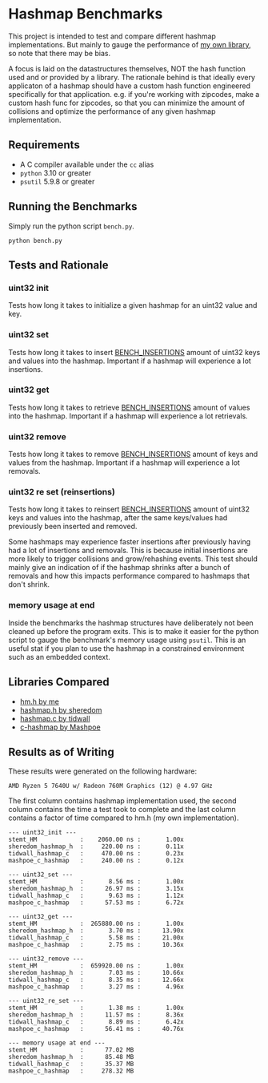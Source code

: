# Hashmap Benchmarks

This project is intended to test and compare different hashmap implementations.
But mainly to gauge the performance of [my own library](https://github.com/Stemt/hm.h), so note that there may be bias.

A focus is laid on the datastructures themselves, NOT the hash function used and or provided by a library.
The rationale behind is that ideally every applicaton of a hashmap should have a custom hash function engineered specifically for that application.
e.g. if you're working with zipcodes, make a custom hash func for zipcodes, so that you can minimize the amount of collisions and optimize the performance of any given hashmap implementation.

## Requirements 

- A C compiler available under the `cc` alias
- `python` 3.10 or greater
- `psutil` 5.9.8 or greater

## Running the Benchmarks

Simply run the python script `bench.py`.
```
python bench.py
```

## Tests and Rationale

### uint32 init

Tests how long it takes to initialize a given hashmap for an uint32 value and key.

### uint32 set

Tests how long it takes to insert [BENCH_INSERTIONS](./src/bench_config.h) amount of uint32 keys and values into the hashmap.
Important if a hashmap will experience a lot insertions.

### uint32 get

Tests how long it takes to retrieve [BENCH_INSERTIONS](./src/bench_config.h) amount of values into the hashmap.
Important if a hashmap will experience a lot retrievals.

### uint32 remove

Tests how long it takes to remove [BENCH_INSERTIONS](./src/bench_config.h) amount of keys and values from the hashmap.
Important if a hashmap will experience a lot removals.

### uint32 re set (reinsertions)

Tests how long it takes to reinsert [BENCH_INSERTIONS](./src/bench_config.h) amount of uint32 keys and values into the hashmap, after the same keys/values had previously been inserted and removed.

Some hashmaps may experience faster insertions after previously having had a lot of insertions and removals.
This is because initial insertions are more likely to trigger collisions and grow/rehashing events.
This test should mainly give an indication of if the hashmap shrinks after a bunch of removals and how this impacts performance compared to hashmaps that don't shrink.

### memory usage at end

Inside the benchmarks the hashmap structures have deliberately not been cleaned up before the program exits.
This is to make it easier for the python script to gauge the benchmark's memory usage using `psutil`.
This is an useful stat if you plan to use the hashmap in a constrained environment such as an embedded context.

## Libraries Compared

- [hm.h by me](https://github.com/Stemt/hm.h)
- [hashmap.h by sheredom](https://github.com/sheredom/hashmap.h)
- [hashmap.c by tidwall](https://github.com/tidwall/hashmap.c/blob/master/hashmap.c)
- [c-hashmap by Mashpoe](https://github.com/Mashpoe/c-hashmap)

## Results as of Writing

These results were generated on the following hardware:
```
AMD Ryzen 5 7640U w/ Radeon 760M Graphics (12) @ 4.97 GHz
```

The first column contains hashmap implementation used, the second column contains the time a test took to complete and
the last column contains a factor of time compared to hm.h (my own implementation).

```
--- uint32_init ---
stemt_HM            :    2060.00 ns :       1.00x
sheredom_hashmap_h  :     220.00 ns :       0.11x
tidwall_hashmap_c   :     470.00 ns :       0.23x
mashpoe_c_hashmap   :     240.00 ns :       0.12x

--- uint32_set ---
stemt_HM            :       8.56 ms :       1.00x
sheredom_hashmap_h  :      26.97 ms :       3.15x
tidwall_hashmap_c   :       9.63 ms :       1.12x
mashpoe_c_hashmap   :      57.53 ms :       6.72x

--- uint32_get ---
stemt_HM            :  265880.00 ns :       1.00x
sheredom_hashmap_h  :       3.70 ms :      13.90x
tidwall_hashmap_c   :       5.58 ms :      21.00x
mashpoe_c_hashmap   :       2.75 ms :      10.36x

--- uint32_remove ---
stemt_HM            :  659920.00 ns :       1.00x
sheredom_hashmap_h  :       7.03 ms :      10.66x
tidwall_hashmap_c   :       8.35 ms :      12.66x
mashpoe_c_hashmap   :       3.27 ms :       4.96x

--- uint32_re_set ---
stemt_HM            :       1.38 ms :       1.00x
sheredom_hashmap_h  :      11.57 ms :       8.36x
tidwall_hashmap_c   :       8.89 ms :       6.42x
mashpoe_c_hashmap   :      56.41 ms :      40.76x

--- memory usage at end ---
stemt_HM            :      77.02 MB
sheredom_hashmap_h  :      85.48 MB
tidwall_hashmap_c   :      35.37 MB
mashpoe_c_hashmap   :     278.32 MB
```
